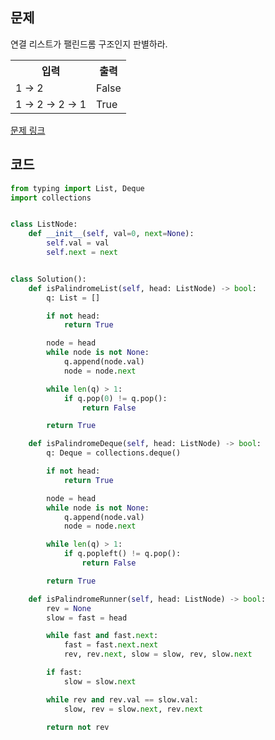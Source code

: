 ## 문제

연결 리스트가 팰린드롬 구조인지 판별하라.

 <table>
	<th>입력</th>
	<th>출력</th>
	<tr><!-- 첫번째 줄 시작 -->
	    <td>1 → 2</td>
	    <td>False</td>
	</tr><!-- 첫번째 줄 끝 -->
	<tr><!-- 두번째 줄 시작 -->
	    <td>1 → 2 → 2 → 1</td>
	    <td>True</td>
	</tr><!-- 두번째 줄 끝 -->
    </table>

<a href=" https://leetcode.com/problems/palindrome-linked-list/
" target="_blank">문제 링크</a>

## 코드

```python
from typing import List, Deque
import collections


class ListNode:
    def __init__(self, val=0, next=None):
        self.val = val
        self.next = next


class Solution():
    def isPalindromeList(self, head: ListNode) -> bool:
        q: List = []

        if not head:
            return True

        node = head
        while node is not None:
            q.append(node.val)
            node = node.next

        while len(q) > 1:
            if q.pop(0) != q.pop():
                return False

        return True

    def isPalindromeDeque(self, head: ListNode) -> bool:
        q: Deque = collections.deque()

        if not head:
            return True

        node = head
        while node is not None:
            q.append(node.val)
            node = node.next

        while len(q) > 1:
            if q.popleft() != q.pop():
                return False

        return True

    def isPalindromeRunner(self, head: ListNode) -> bool:
        rev = None
        slow = fast = head

        while fast and fast.next:
            fast = fast.next.next
            rev, rev.next, slow = slow, rev, slow.next

        if fast:
            slow = slow.next

        while rev and rev.val == slow.val:
            slow, rev = slow.next, rev.next

        return not rev
```